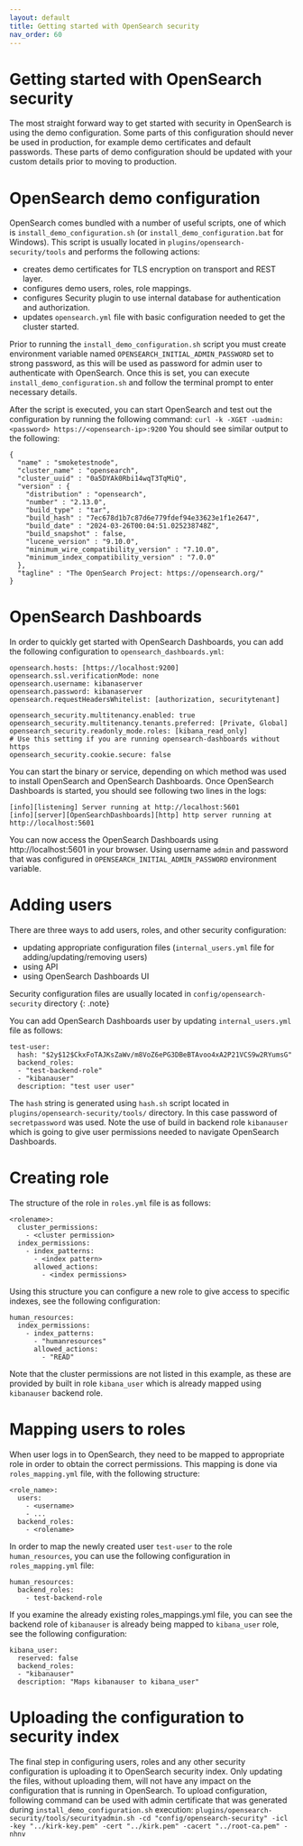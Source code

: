 ```yaml
---
layout: default
title: Getting started with OpenSearch security
nav_order: 60
---
```


# Getting started with OpenSearch security

The most straight forward way to get started with security in OpenSearch is using the demo configuration. Some parts of this configuration should never be used in production, for example demo certificates and default passwords. These parts of demo configuration should be updated with your custom details prior to moving to production.

# OpenSearch demo configuration

OpenSearch comes bundled with a number of useful scripts, one of which is `install_demo_configuration.sh` (or `install_demo_configuration.bat` for Windows).
This script is usually located in `plugins/opensearch-security/tools` and performs the following actions:

- creates demo certificates for TLS encryption on transport and REST layer.
- configures demo users, roles, role mappings.
- configures Security plugin to use internal database for authentication and authorization.
- updates `opensearch.yml` file with basic configuration needed to get the cluster started.

Prior to running the `install_demo_configuration.sh` script you must create environment variable named `OPENSEARCH_INITIAL_ADMIN_PASSWORD` set to strong password, as this will be used as password for admin user to authenticate with OpenSearch. Once this is set, you can execute `install_demo_configuration.sh` and follow the terminal prompt to enter necessary details.

After the script is executed, you can start OpenSearch and test out the configuration by running the following command:
`curl -k -XGET -uadmin:<password> https://<opensearch-ip>:9200`
You should see similar output to the following:
```
{
  "name" : "smoketestnode",
  "cluster_name" : "opensearch",
  "cluster_uuid" : "0a5DYAk0Rbi14wqT3TqMiQ",
  "version" : {
    "distribution" : "opensearch",
    "number" : "2.13.0",
    "build_type" : "tar",
    "build_hash" : "7ec678d1b7c87d6e779fdef94e33623e1f1e2647",
    "build_date" : "2024-03-26T00:04:51.025238748Z",
    "build_snapshot" : false,
    "lucene_version" : "9.10.0",
    "minimum_wire_compatibility_version" : "7.10.0",
    "minimum_index_compatibility_version" : "7.0.0"
  },
  "tagline" : "The OpenSearch Project: https://opensearch.org/"
}
```

# OpenSearch Dashboards

In order to quickly get started with OpenSearch Dashboards, you can add the following configuration to `opensearch_dashboards.yml`:
```
opensearch.hosts: [https://localhost:9200]
opensearch.ssl.verificationMode: none
opensearch.username: kibanaserver
opensearch.password: kibanaserver
opensearch.requestHeadersWhitelist: [authorization, securitytenant]

opensearch_security.multitenancy.enabled: true
opensearch_security.multitenancy.tenants.preferred: [Private, Global]
opensearch_security.readonly_mode.roles: [kibana_read_only]
# Use this setting if you are running opensearch-dashboards without https
opensearch_security.cookie.secure: false
```
You can start the binary or service, depending on which method was used to install OpenSearch and OpenSearch Dashboards.
Once OpenSearch Dashboards is started, you should see following two lines in the logs:
```
[info][listening] Server running at http://localhost:5601
[info][server][OpenSearchDashboards][http] http server running at http://localhost:5601
```

You can now access the OpenSearch Dashboards using http://localhost:5601 in your browser. Using username `admin` and password that was configured in `OPENSEARCH_INITIAL_ADMIN_PASSWORD` environment variable.

# Adding users

There are three ways to add users, roles, and other security configuration:

  - updating appropriate configuration files (`internal_users.yml` file for adding/updating/removing users) 
  - using API
  - using OpenSearch Dashboards UI

Security configuration files are usually located in `config/opensearch-security` directory
{: .note}

You can add OpenSearch Dashboards user by updating `internal_users.yml` file as follows: 

```
test-user:
  hash: "$2y$12$CkxFoTAJKsZaWv/m8VoZ6ePG3DBeBTAvoo4xA2P21VCS9w2RYumsG"
  backend_roles:
  - "test-backend-role"
  - "kibanauser"
  description: "test user user"
```
The `hash` string is generated using `hash.sh` script located in `plugins/opensearch-security/tools/` directory. In this case password of `secretpassword` was used.
Note the use of build in backend role `kibanauser` which is going to give user permissions needed to navigate OpenSearch Dashboards.

# Creating role

The structure of the role in `roles.yml` file is as follows:
```
<rolename>:
  cluster_permissions:
    - <cluster permission>
  index_permissions:
    - index_patterns:
      - <index pattern>
      allowed_actions:
        - <index permissions>
```

Using this structure you can configure a new role to give access to specific indexes, see the following configuration:

```
human_resources:
  index_permissions:
    - index_patterns:
      - "humanresources"
      allowed_actions:
        - "READ"
```
Note that the cluster permissions are not listed in this example, as these are provided by built in role `kibana_user` which is already mapped using `kibanauser` backend role.


# Mapping users to roles

When user logs in to OpenSearch, they need to be mapped to appropriate role in order to obtain the correct permissions. This mapping is done via `roles_mapping.yml` file, with the following structure:
```
<role_name>:
  users:
    - <username>
    - ...
  backend_roles:
    - <rolename>
```

In order to map the newly created user `test-user` to the role `human_resources`, you can use the following configuration in `roles_mapping.yml` file:
```
human_resources:
  backend_roles:
    - test-backend-role
```

If you examine the already existing roles_mappings.yml file, you can see the backend role of `kibanauser` is already being mapped to `kibana_user` role, see the following configuration:
```
kibana_user:
  reserved: false
  backend_roles:
  - "kibanauser"
  description: "Maps kibanauser to kibana_user"
```

# Uploading the configuration to security index

The final step in configuring users, roles and any other security configuration is uploading it to OpenSearch security index. Only updating the files, without uploading them, will not have any impact on the configuration that is running in OpenSearch. 
To upload configuration, following command can be used with admin certificate that was generated during `install_demo_configuration.sh` execution:
`plugins/opensearch-security/tools/securityadmin.sh -cd "config/opensearch-security" -icl -key "../kirk-key.pem" -cert "../kirk.pem" -cacert "../root-ca.pem" -nhnv`
